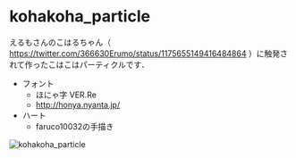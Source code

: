 # kohakoha_particle
えるもさんのこはるちゃん（ https://twitter.com/366630Erumo/status/1175655149416484864 ）に触発されて作ったこはこはパーティクルです．

* フォント
  * ほにゃ字 VER.Re
  * http://honya.nyanta.jp/
* ハート
  * faruco10032の手描き

![kohakoha_particle](https://user-images.githubusercontent.com/46277931/65386013-29922f80-dd71-11e9-944c-930da0d91981.png)
